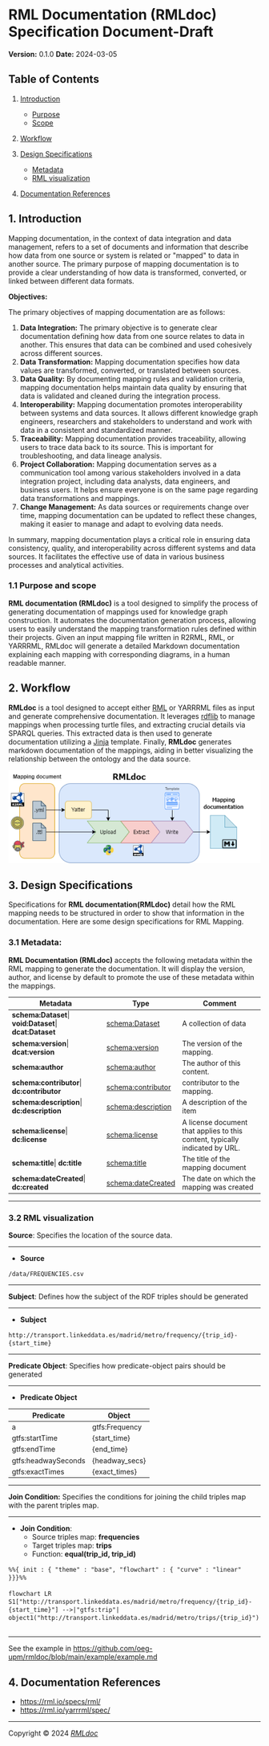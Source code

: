 # RML Documentation (RMLdoc) Specification Document-Draft
**Version:** 0.1.0
**Date:** 2024-03-05

## Table of Contents

1. [Introduction](#1-introduction)
   - [Purpose](#purpose)
   - [Scope](#scope)
2. [Workflow](#workflow)
5. [Design Specifications](#design-specifications)
   - [Metadata](#metadata)
   - [RML visualization](#32-rml-visualization)
   
4. [Documentation References](#documentation-references)

## 1. Introduction

Mapping documentation, in the context of data integration and data management, refers to a set of documents and information that describe how data from one source or system is related or "mapped" to data in another source. The primary purpose of mapping documentation is to provide a clear understanding of how data is transformed, converted, or linked between different data formats.

**Objectives:**

The primary objectives of mapping documentation are as follows:

1. **Data Integration:** The primary objective is to generate clear documentation defining how data from one source relates to data in another. This ensures that data can be combined and used cohesively across different sources.
2. **Data Transformation:** Mapping documentation specifies how data values are transformed, converted, or translated between sources. 
3. **Data Quality:** By documenting mapping rules and validation criteria, mapping documentation helps maintain data quality by ensuring that data is validated and cleaned during the integration process.
4. **Interoperability:** Mapping documentation promotes interoperability between systems and data sources. It allows different knowledge graph engineers, researchers and stakeholders to understand and work with data in a consistent and standardized manner.
5. **Traceability:** Mapping documentation provides traceability, allowing users to trace data back to its source. This is important for troubleshooting, and data lineage analysis.
7. **Project Collaboration:** Mapping documentation serves as a communication tool among various stakeholders involved in a data integration project, including data analysts, data engineers, and business users. It helps ensure everyone is on the same page regarding data transformations and mappings.
8. **Change Management:** As data sources or requirements change over time, mapping documentation can be updated to reflect these changes, making it easier to manage and adapt to evolving data needs.

In summary, mapping documentation plays a critical role in ensuring data consistency, quality, and interoperability across different systems and data sources. It facilitates the effective use of data in various business processes and analytical activities.

### 1.1 Purpose and scope

**RML documentation (RMLdoc)** is a tool designed to simplify the process of generating documentation of mappings used for knowledge graph construction. It automates the documentation generation process, allowing users to easily understand the mapping transformation rules defined within their projects. Given an input mapping file written in R2RML, RML, or YARRRML, RMLdoc will generate a detailed Markdown documentation explaining each mapping with corresponding diagrams, in a human readable manner.


## 2. Workflow
**RMLdoc** is a tool designed to accept either [RML](https://rml.io/specs/rml/) or YARRRML files as input and generate comprehensive documentation. It leverages [rdflib](https://rdflib.readthedocs.io/en/stable/index.html) to manage mappings when processing turtle files, and extracting crucial details via SPARQL queries. This extracted data is then used to generate documentation utilizing a [Jinja](https://jinja.palletsprojects.com/en/3.1.x/) template. Finally, **RMLdoc** generates markdown documentation of the mappings, aiding in better visualizing the relationship between the ontology and the data source.





![RMLdoc](../images/rmldoc-workflow.png)



## 3. Design Specifications

Specifications for **RML documentation(RMLdoc)** detail how the RML mapping needs to be structured in order to show that information in the documentation. Here are some design specifications for RML Mapping.

### 3.1 Metadata: 

**RML Documentation (RMLdoc)** accepts the following metadata within the RML mapping to generate the documentation. It will display the version, author, and license by default to promote the use of these metadata within the mappings.

| Metadata | **Type** | Comment |
| -------------- | -------------- | -------------- |
| **schema:Dataset**\| **void:Dataset**\| **dcat:Dataset** | [schema:Dataset](https://schema.org/Dataset) | A collection of data |
| **schema:version**\| **dcat:version** | [schema:version](https://schema.org/version) | The version of the mapping. |
| **schema:author** | [schema:author](https://schema.org/author) | The author of this content. |
| **schema:contributor**\| **dc:contributor** | [schema:contributor](https://schema.org/contributor) | contributor to the mapping. |
| **schema:description**\| **dc:description** | [schema:description](https://schema.org/description) | A description of the item |
| **schema:license**\| **dc:license** | [schema:license](https://schema.org/license) | A license document that applies to this content, typically indicated by URL. |
| **schema:title**\| **dc:title** | [schema:title](https://schema.org/title) | The title of the mapping document |
| **schema:dateCreated**\| **dc:created** | [schema:dateCreated](https://schema.org/dateCreated) | The date on which the mapping was created |



---



### 3.2 RML visualization

**Source**: Specifies the location of the source data.

---

- **Source**

```
/data/FREQUENCIES.csv
```

---



**Subject**: Defines how the subject of the RDF triples should be generated

---

- **Subject**

```
http://transport.linkeddata.es/madrid/metro/frequency/{trip_id}-{start_time}
```


---



**Predicate Object**: Specifies how predicate-object pairs should be generated

---

- **Predicate Object**

| Predicate           | Object         |
| ------------------- | -------------- |
| a                   | gtfs:Frequency |
| gtfs:startTime      | {start_time}   |
| gtfs:endTime        | {end_time}     |
| gtfs:headwaySeconds | {headway_secs} |
| gtfs:exactTimes     | {exact_times}  |

---



**Join Condition:** Specifies the conditions for joining the child triples map with the parent triples map.

---

- **Join Condition**:
  - Source triples map: **frequencies**
  - Target triples map: **trips**
  - Function: **equal(trip_id, trip_id)**

```mermaid
%%{ init : { "theme" : "base", "flowchart" : { "curve" : "linear" }}}%%

flowchart LR
S1["http://transport.linkeddata.es/madrid/metro/frequency/{trip_id}-{start_time}"] -->|"gtfs:trip"| object1("http://transport.linkeddata.es/madrid/metro/trips/{trip_id}")


```

---

See the example in  https://github.com/oeg-upm/rmldoc/blob/main/example/example.md

## 4. Documentation References

* https://rml.io/specs/rml/
* https://rml.io/yarrrml/spec/

----------------------------

Copyright © 2024 *[RMLdoc](https://github.com/oeg-upm/rmldoc)*
